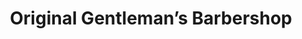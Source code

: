 ---
title: "Original Gentleman’s Barbershop"
url: /niagara-falls/original-gentlemans-barbershop/
shop: Friseur
---
